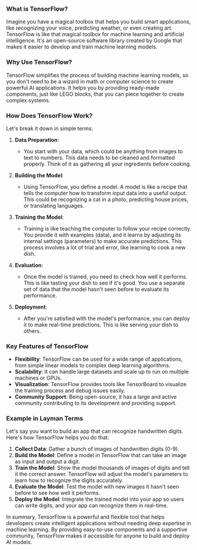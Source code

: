 ### What is TensorFlow?

Imagine you have a magical toolbox that helps you build smart applications, like recognizing your voice, predicting weather, or even creating art. TensorFlow is like that magical toolbox for machine learning and artificial intelligence. It's an open-source software library created by Google that makes it easier to develop and train machine learning models.

### Why Use TensorFlow?

TensorFlow simplifies the process of building machine learning models, so you don't need to be a wizard in math or computer science to create powerful AI applications. It helps you by providing ready-made components, just like LEGO blocks, that you can piece together to create complex systems.

### How Does TensorFlow Work?

Let's break it down in simple terms:

1. **Data Preparation**:
   - You start with your data, which could be anything from images to text to numbers. This data needs to be cleaned and formatted properly. Think of it as gathering all your ingredients before cooking.

2. **Building the Model**:
   - Using TensorFlow, you define a model. A model is like a recipe that tells the computer how to transform input data into a useful output. This could be recognizing a cat in a photo, predicting house prices, or translating languages.

3. **Training the Model**:
   - Training is like teaching the computer to follow your recipe correctly. You provide it with examples (data), and it learns by adjusting its internal settings (parameters) to make accurate predictions. This process involves a lot of trial and error, like learning to cook a new dish.

4. **Evaluation**:
   - Once the model is trained, you need to check how well it performs. This is like tasting your dish to see if it's good. You use a separate set of data that the model hasn't seen before to evaluate its performance.

5. **Deployment**:
   - After you're satisfied with the model's performance, you can deploy it to make real-time predictions. This is like serving your dish to others.

### Key Features of TensorFlow

- **Flexibility**: TensorFlow can be used for a wide range of applications, from simple linear models to complex deep learning algorithms.
- **Scalability**: It can handle large datasets and scale up to run on multiple machines or GPUs.
- **Visualization**: TensorFlow provides tools like TensorBoard to visualize the training process and debug issues easily.
- **Community Support**: Being open-source, it has a large and active community contributing to its development and providing support.

### Example in Layman Terms

Let's say you want to build an app that can recognize handwritten digits. Here's how TensorFlow helps you do that:

1. **Collect Data**: Gather a bunch of images of handwritten digits (0-9).
2. **Build the Model**: Define a model in TensorFlow that can take an image as input and output a digit.
3. **Train the Model**: Show the model thousands of images of digits and tell it the correct answer. TensorFlow will adjust the model's parameters to learn how to recognize the digits accurately.
4. **Evaluate the Model**: Test the model with new images it hasn't seen before to see how well it performs.
5. **Deploy the Model**: Integrate the trained model into your app so users can write digits, and your app can recognize them in real-time.

In summary, TensorFlow is a powerful and flexible tool that helps developers create intelligent applications without needing deep expertise in machine learning. By providing easy-to-use components and a supportive community, TensorFlow makes it accessible for anyone to build and deploy AI models.
